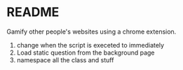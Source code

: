 # README #

Gamify other people's websites using a chrome extension.

1. change when the script is execeted to immediately
2. Load static question from the background page
3. namespace all the class and stuff
